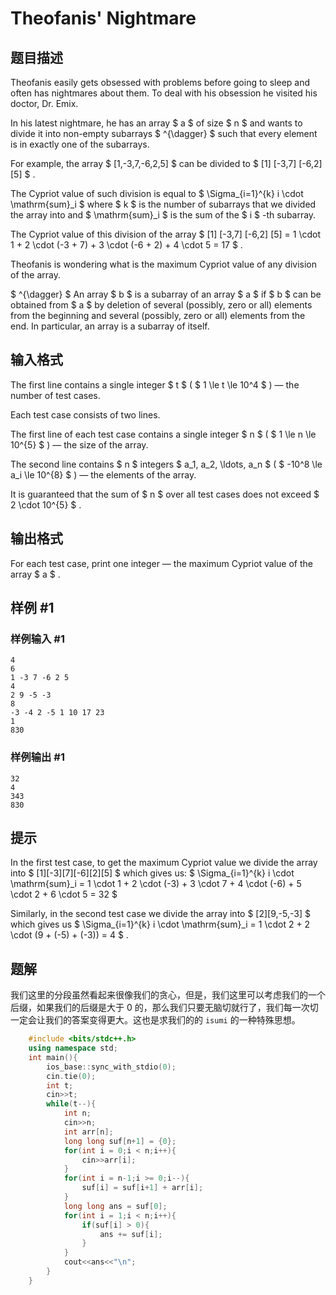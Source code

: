 # Theofanis' Nightmare

## 题目描述

Theofanis easily gets obsessed with problems before going to sleep and often has nightmares about them. To deal with his obsession he visited his doctor, Dr. Emix.

In his latest nightmare, he has an array $ a $ of size $ n $ and wants to divide it into non-empty subarrays $ ^{\dagger} $ such that every element is in exactly one of the subarrays.

For example, the array $ [1,-3,7,-6,2,5] $ can be divided to $ [1] [-3,7] [-6,2] [5] $ .

The Cypriot value of such division is equal to $ \Sigma_{i=1}^{k} i \cdot \mathrm{sum}_i $ where $ k $ is the number of subarrays that we divided the array into and $ \mathrm{sum}_i $ is the sum of the $ i $ -th subarray.

The Cypriot value of this division of the array $ [1] [-3,7] [-6,2] [5] = 1 \cdot 1 + 2 \cdot (-3 + 7) + 3 \cdot (-6 + 2) + 4 \cdot 5 = 17 $ .

Theofanis is wondering what is the maximum Cypriot value of any division of the array.

 $ ^{\dagger} $ An array $ b $ is a subarray of an array $ a $ if $ b $ can be obtained from $ a $ by deletion of several (possibly, zero or all) elements from the beginning and several (possibly, zero or all) elements from the end. In particular, an array is a subarray of itself.

## 输入格式

The first line contains a single integer $ t $ ( $ 1 \le t \le 10^4 $ ) — the number of test cases.

Each test case consists of two lines.

The first line of each test case contains a single integer $ n $ ( $ 1 \le n \le 10^{5} $ ) — the size of the array.

The second line contains $ n $ integers $ a_1, a_2, \ldots, a_n $ ( $ -10^8 \le a_i \le 10^{8} $ ) — the elements of the array.

It is guaranteed that the sum of $ n $ over all test cases does not exceed $ 2 \cdot 10^{5} $ .

## 输出格式

For each test case, print one integer — the maximum Cypriot value of the array $ a $ .

## 样例 #1

### 样例输入 #1

```
4
6
1 -3 7 -6 2 5
4
2 9 -5 -3
8
-3 -4 2 -5 1 10 17 23
1
830
```

### 样例输出 #1

```
32
4
343
830
```

## 提示

In the first test case, to get the maximum Cypriot value we divide the array into $ [1][-3][7][-6][2][5] $ which gives us: $ \Sigma_{i=1}^{k} i \cdot \mathrm{sum}_i = 1 \cdot 1 + 2 \cdot (-3) + 3 \cdot 7 + 4 \cdot (-6) + 5 \cdot 2 + 6 \cdot 5 = 32 $

Similarly, in the second test case we divide the array into $ [2][9,-5,-3] $ which gives us $ \Sigma_{i=1}^{k} i \cdot \mathrm{sum}_i = 1 \cdot 2 + 2 \cdot (9 + (-5) + (-3)) = 4 $ .

## 题解
我们这里的分段虽然看起来很像我们的贪心，但是，我们这里可以考虑我们的一个后缀，如果我们的后缀是大于 0 的，那么我们只要无脑切就行了，我们每一次切一定会让我们的答案变得更大。这也是求我们的的 `isumi` 的一种特殊思想。
```cpp
    #include <bits/stdc++.h>
    using namespace std;
    int main(){
        ios_base::sync_with_stdio(0);
        cin.tie(0);
        int t;
        cin>>t;
        while(t--){
            int n;
            cin>>n;
            int arr[n];
            long long suf[n+1] = {0};
            for(int i = 0;i < n;i++){
                cin>>arr[i];
            }
            for(int i = n-1;i >= 0;i--){
                suf[i] = suf[i+1] + arr[i];
            }
            long long ans = suf[0];
            for(int i = 1;i < n;i++){
                if(suf[i] > 0){
                    ans += suf[i];
                }
            }
            cout<<ans<<"\n";
        }
    }
```